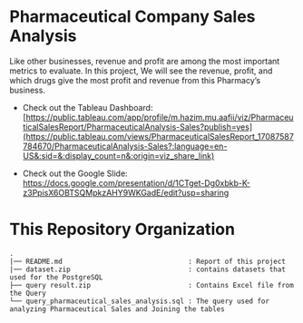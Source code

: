 # Pharmaceutical Company Sales Analysis

Like other businesses, revenue and profit are among the most important metrics to evaluate. In this project, We will see the revenue, profit, and which drugs give the most profit and revenue from this Pharmacy’s business.

- Check out the Tableau Dashboard: [https://public.tableau.com/app/profile/m.hazim.mu.aafii/viz/PharmaceuticalSalesReport/PharmaceuticalAnalysis-Sales?publish=yes](https://public.tableau.com/views/PharmaceuticalSalesReport_17087587784670/PharmaceuticalAnalysis-Sales?:language=en-US&:sid=&:display_count=n&:origin=viz_share_link)

- Check out the Google Slide: https://docs.google.com/presentation/d/1CTget-Dg0xbkb-K-z3PpisX6OBTSQMpkzAHY9WKGadE/edit?usp=sharing

# This Repository Organization
```
.
|── README.md                               : Report of this project
|── dataset.zip                             : contains datasets that used for the PostgreSQL 
├── query result.zip                        : Contains Excel file from the Query
└── query_pharmaceutical_sales_analysis.sql : The query used for analyzing Pharmaceutical Sales and Joining the tables 

```
